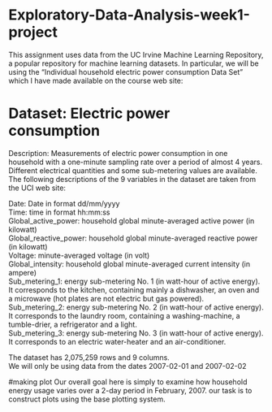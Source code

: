 # Exploratory-Data-Analysis-week1-project

This assignment uses data from the UC Irvine Machine Learning Repository, a popular repository for machine learning datasets. In particular, we will be using the “Individual household electric power consumption Data Set” which I have made available on the course web site: 

# Dataset: Electric power consumption 
Description: Measurements of electric power consumption in one household with a one-minute sampling rate over a period of almost 4 years. Different electrical quantities and some sub-metering values are available.\
The following descriptions of the 9 variables in the dataset are taken from the UCI web site:

Date: Date in format dd/mm/yyyy \
Time: time in format hh:mm:ss\
Global_active_power: household global minute-averaged active power (in kilowatt)\
Global_reactive_power: household global minute-averaged reactive power (in kilowatt)\
Voltage: minute-averaged voltage (in volt)\
Global_intensity: household global minute-averaged current intensity (in ampere)\
Sub_metering_1: energy sub-metering No. 1 (in watt-hour of active energy). It corresponds to the kitchen, containing mainly a dishwasher, an oven and a microwave (hot plates are not electric but gas powered).\
Sub_metering_2: energy sub-metering No. 2 (in watt-hour of active energy). It corresponds to the laundry room, containing a washing-machine, a tumble-drier, a refrigerator and a light.\
Sub_metering_3: energy sub-metering No. 3 (in watt-hour of active energy). It corresponds to an electric water-heater and an air-conditioner.

The dataset has 2,075,259 rows and 9 columns.\
We will only be using data from the dates 2007-02-01 and 2007-02-02

#making plot
Our overall goal here is simply to examine how household energy usage varies over a 2-day period in February, 2007. our task is to construct plots using the base plotting system.
